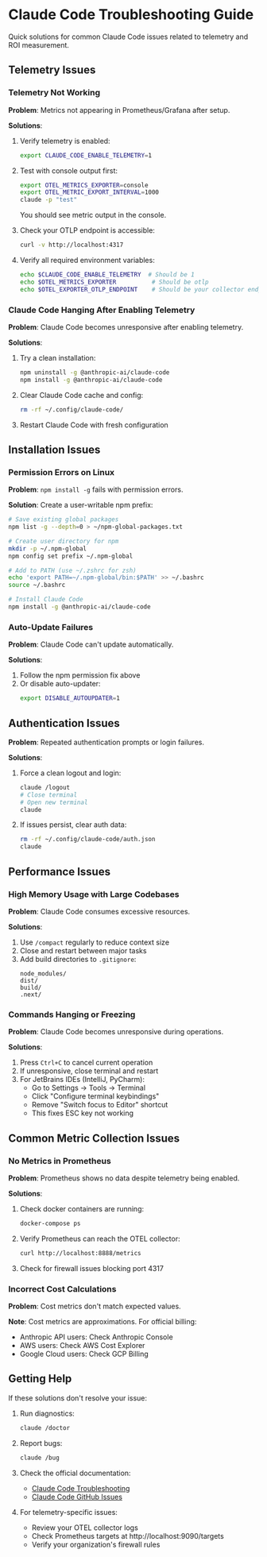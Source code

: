 # Claude Code Troubleshooting Guide

Quick solutions for common Claude Code issues related to telemetry and ROI measurement.

## Telemetry Issues

### Telemetry Not Working

**Problem**: Metrics not appearing in Prometheus/Grafana after setup.

**Solutions**:
1. Verify telemetry is enabled:
   ```bash
   export CLAUDE_CODE_ENABLE_TELEMETRY=1
   ```

2. Test with console output first:
   ```bash
   export OTEL_METRICS_EXPORTER=console
   export OTEL_METRIC_EXPORT_INTERVAL=1000
   claude -p "test"
   ```
   You should see metric output in the console.

3. Check your OTLP endpoint is accessible:
   ```bash
   curl -v http://localhost:4317
   ```

4. Verify all required environment variables:
   ```bash
   echo $CLAUDE_CODE_ENABLE_TELEMETRY  # Should be 1
   echo $OTEL_METRICS_EXPORTER          # Should be otlp
   echo $OTEL_EXPORTER_OTLP_ENDPOINT    # Should be your collector endpoint
   ```

### Claude Code Hanging After Enabling Telemetry

**Problem**: Claude Code becomes unresponsive after enabling telemetry.

**Solutions**:
1. Try a clean installation:
   ```bash
   npm uninstall -g @anthropic-ai/claude-code
   npm install -g @anthropic-ai/claude-code
   ```

2. Clear Claude Code cache and config:
   ```bash
   rm -rf ~/.config/claude-code/
   ```

3. Restart Claude Code with fresh configuration

## Installation Issues

### Permission Errors on Linux

**Problem**: `npm install -g` fails with permission errors.

**Solution**: Create a user-writable npm prefix:
```bash
# Save existing global packages
npm list -g --depth=0 > ~/npm-global-packages.txt

# Create user directory for npm
mkdir -p ~/.npm-global
npm config set prefix ~/.npm-global

# Add to PATH (use ~/.zshrc for zsh)
echo 'export PATH=~/.npm-global/bin:$PATH' >> ~/.bashrc
source ~/.bashrc

# Install Claude Code
npm install -g @anthropic-ai/claude-code
```

### Auto-Update Failures

**Problem**: Claude Code can't update automatically.

**Solutions**:
1. Follow the npm permission fix above
2. Or disable auto-updater:
   ```bash
   export DISABLE_AUTOUPDATER=1
   ```

## Authentication Issues

**Problem**: Repeated authentication prompts or login failures.

**Solutions**:
1. Force a clean logout and login:
   ```bash
   claude /logout
   # Close terminal
   # Open new terminal
   claude
   ```

2. If issues persist, clear auth data:
   ```bash
   rm -rf ~/.config/claude-code/auth.json
   claude
   ```

## Performance Issues

### High Memory Usage with Large Codebases

**Problem**: Claude Code consumes excessive resources.

**Solutions**:
1. Use `/compact` regularly to reduce context size
2. Close and restart between major tasks
3. Add build directories to `.gitignore`:
   ```gitignore
   node_modules/
   dist/
   build/
   .next/
   ```

### Commands Hanging or Freezing

**Problem**: Claude Code becomes unresponsive during operations.

**Solutions**:
1. Press `Ctrl+C` to cancel current operation
2. If unresponsive, close terminal and restart
3. For JetBrains IDEs (IntelliJ, PyCharm):
   - Go to Settings → Tools → Terminal
   - Click "Configure terminal keybindings"
   - Remove "Switch focus to Editor" shortcut
   - This fixes ESC key not working

## Common Metric Collection Issues

### No Metrics in Prometheus

**Problem**: Prometheus shows no data despite telemetry being enabled.

**Solutions**:
1. Check docker containers are running:
   ```bash
   docker-compose ps
   ```

2. Verify Prometheus can reach the OTEL collector:
   ```bash
   curl http://localhost:8888/metrics
   ```

3. Check for firewall issues blocking port 4317

### Incorrect Cost Calculations

**Problem**: Cost metrics don't match expected values.

**Note**: Cost metrics are approximations. For official billing:
- Anthropic API users: Check Anthropic Console
- AWS users: Check AWS Cost Explorer
- Google Cloud users: Check GCP Billing

## Getting Help

If these solutions don't resolve your issue:

1. Run diagnostics:
   ```bash
   claude /doctor
   ```

2. Report bugs:
   ```bash
   claude /bug
   ```

3. Check the official documentation:
   - [Claude Code Troubleshooting](https://docs.anthropic.com/en/docs/claude-code/troubleshooting)
   - [Claude Code GitHub Issues](https://github.com/anthropics/claude-code/issues)

4. For telemetry-specific issues:
   - Review your OTEL collector logs
   - Check Prometheus targets at http://localhost:9090/targets
   - Verify your organization's firewall rules